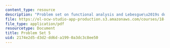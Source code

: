 ```yaml
---
content_type: resource
description: "Problem set on functional analysis and Lebesgue\u2019s dominated convergence."
file: https://ol-ocw-studio-app-production.s3.amazonaws.com/courses/18-102-introduction-to-functional-analysis-spring-2009/2174e2d5d3d2dd6da1990a3dc3c8ee50_MIT18_102s09_pset05.pdf
file_type: application/pdf
resourcetype: Document
title: Problem Set 5
uid: 2174e2d5-d3d2-dd6d-a199-0a3dc3c8ee50
---
```


